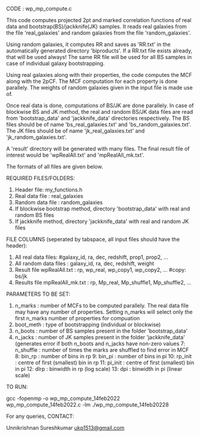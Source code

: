 CODE : wp_mp_compute.c

This code computes projected 2pt and marked correlation functions of real data and bootstrap(BS)/jackknife(JK) samples. It reads real galaxies from the file 'real_galaxies' and random galaxies from the file 'random_galaxies'. 

Using random galaxies, it computes RR and saves as 'RR.txt' in the automatically generated directory 'biproducts'. If a RR.txt file exists already, that will be used always! The same RR file will be used for all BS samples in case of individual galaxy bootstrapping.  

Using real galaxies along with their properties, the code computes the MCF along with the 2pCF. The MCF computation for each property is done parallely. The weights of random galaxies given in the input file is made use of. 

Once real data is done, computations of BS/JK are done parallely. In case of blockwise BS and JK method, the real and random BS/JK data files are read from 'bootstrap_data' and 'jackknife_data' directories respectively. The BS files should be of name 'bs<bsnr>_real_galaxies.txt' and 'bs<bsnr>_random_galaxies.txt'. The JK files should be of name 'jk<jknr>_real_galaxies.txt' and 'jk<jknr>_random_galaxies.txt'.

A 'result' directory will be generated with many files. The final result file of interest would be 'wpRealAll.txt' and 'mpRealAll_mk<nr>.txt'.

The formats of all files are given below.

REQUIRED FILES/FOLDERS:

1. Header file: my_functions.h 
2. Real data file : real_galaxies 
3. Random data file : random_galaxies
4. If blockwise bootstrap method, directory 'bootstrap_data' with real and random BS files
5. If jackknife method, directory 'jackknife_data' with real and random JK files

FILE COLUMNS (seperated by tabspace, all input files should have the header):

1. All real data files: #galaxy_id, ra, dec, redshift, prop1, prop2, ...
2. All random data files : galaxy_id, ra, dec, redshift, weight 
3. Result file wpRealAll.txt : rp, wp_real, wp_copy1, wp_copy2, ... #copy: bs/jk
4. Results file mpRealAll_mk<nr>.txt : rp, Mp_real, Mp_shuffle1, Mp_shuffle2, ...

PARAMETERS TO BE SET:
1. n_marks : number of MCFs to be computed parallely. The real data file may have any number of properties. Setting n_marks will select only the first n_marks number of properties for compuation
4. boot_meth : type of bootstrapping (individual or blockwise)
5. n_boots : number of BS samples present in the folder 'bootstrap_data'
6. n_jacks : number of JK samples present in the folder 'jackknife_data' (generates error if both n_boots and n_jacks have non-zero values
7: n_shuffle : number of times the marks are shuffled to find error in MCF
8: bin_rp : number of bins in rp
9: bin_pi : number of bins in pi
10: rp_init : centre of first (smallest) bin in rp
11: pi_init : centre of first (smallest) bin in pi
12: dlrp : binwidth in rp (log scale)
13: dpi : binwidth in pi (linear scale)

TO RUN:

gcc -fopenmp -o wp_mp_compute_14feb2022 wp_mp_compute_14feb2022.c -lm
./wp_mp_compute_14feb20228

For any queries, CONTACT:

Unnikrishnan Sureshkumar
ukp1513@gmail.com
